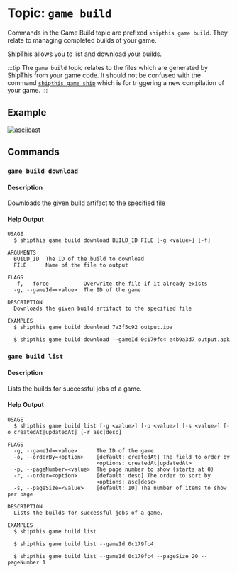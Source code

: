 # Topic: `game build`

Commands in the Game Build topic are prefixed `shipthis game build`. They relate
to managing completed builds of your game.

ShipThis allows you to list and download your builds.

:::tip
The `game build` topic relates to the files which are generated by ShipThis from
your game code. It should not be confused with the command [`shipthis game ship`](/docs/reference/game/ship)
which is for triggering a new compilation of your game.
:::


## Example

[![asciicast](https://asciinema.org/a/m2i3bOvZHUpQXFWtYXc7UnaKQ.svg)](https://asciinema.org/a/m2i3bOvZHUpQXFWtYXc7UnaKQ#shipthis-col160row32)

## Commands

### `game build download`

#### Description

Downloads the given build artifact to the specified file

#### Help Output

```
USAGE
  $ shipthis game build download BUILD_ID FILE [-g <value>] [-f]

ARGUMENTS
  BUILD_ID  The ID of the build to download
  FILE      Name of the file to output

FLAGS
  -f, --force           Overwrite the file if it already exists
  -g, --gameId=<value>  The ID of the game

DESCRIPTION
  Downloads the given build artifact to the specified file

EXAMPLES
  $ shipthis game build download 7a3f5c92 output.ipa

  $ shipthis game build download --gameId 0c179fc4 e4b9a3d7 output.apk
```

### `game build list`

#### Description

Lists the builds for successful jobs of a game.

#### Help Output

```
USAGE
  $ shipthis game build list [-g <value>] [-p <value>] [-s <value>] [-o createdAt|updatedAt] [-r asc|desc]

FLAGS
  -g, --gameId=<value>      The ID of the game
  -o, --orderBy=<option>    [default: createdAt] The field to order by
                            <options: createdAt|updatedAt>
  -p, --pageNumber=<value>  The page number to show (starts at 0)
  -r, --order=<option>      [default: desc] The order to sort by
                            <options: asc|desc>
  -s, --pageSize=<value>    [default: 10] The number of items to show per page

DESCRIPTION
  Lists the builds for successful jobs of a game.

EXAMPLES
  $ shipthis game build list

  $ shipthis game build list --gameId 0c179fc4

  $ shipthis game build list --gameId 0c179fc4 --pageSize 20 --pageNumber 1
```
